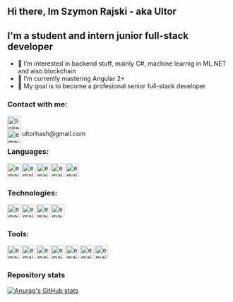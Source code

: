 ## Hi there, Im Szymon Rajski - aka Ultor
## I'm a student and intern junior full-stack developer
- 👀 I’m interested in backend stuff, mainly C#, machine learnig in ML.NET and also blockchain
- 🌱 I’m currently mastering Angular 2+
- 🥅 My goal is to become a profesional senior full-stack developer

### Contact with me:
[<img align="left" alt="linkedin" width="30px" height="30px" src="https://www.svgrepo.com/show/57068/linkedin.svg" />][linkedin]
<br />
<div style="display: inline"><img align="left" alt="email" width="30px" height="30px" src="https://www.svgrepo.com/show/32100/email.svg" />ultorhash@gmail.com</div>
<br />

### Languages:
<img align="left" alt="email" width="30px" height="30px" src="https://www.svgrepo.com/show/353622/c-sharp.svg" />
<img align="left" alt="email" width="30px" height="30px" src="https://www.svgrepo.com/show/354478/typescript-icon.svg" />
<img align="left" alt="email" width="30px" height="30px" src="https://www.svgrepo.com/show/255832/sql.svg" />
<img align="left" alt="email" width="30px" height="30px" src="https://www.svgrepo.com/show/349402/html5.svg" />
<img align="left" alt="email" width="30px" height="30px" src="https://www.svgrepo.com/show/349502/sass.svg" />
<br />
<br />

### Technologies:
<img align="left" alt="email" width="30px" height="30px" src="https://upload.wikimedia.org/wikipedia/commons/a/a3/.NET_Logo.svg" />
<img align="left" alt="email" width="30px" height="30px" src="https://www.svgrepo.com/show/353396/angular-icon.svg" />
<img align="left" alt="email" width="30px" height="30px" src="https://www.svgrepo.com/show/354259/react.svg" />
<img align="left" alt="email" width="30px" height="30px" src="https://www.svgrepo.com/show/353954/karma.svg" />
<br />
<br />

### Tools:
<img align="left" alt="email" width="30px" height="30px" src="https://www.svgrepo.com/show/354522/visual-studio-code.svg" />
<img align="left" alt="email" width="30px" height="30px" src="https://www.svgrepo.com/show/354520/visual-studio.svg" />
<img align="left" alt="email" width="30px" height="30px" src="https://www.svgrepo.com/show/354202/postman-icon.svg" />
<img align="left" alt="email" width="30px" height="30px" src="https://www.svgrepo.com/show/331760/sql-database-generic.svg" />
<img align="left" alt="email" width="30px" height="30px" src="https://www.svgrepo.com/show/353782/git-icon.svg" />
<img align="left" alt="email" width="30px" height="30px" src="https://www.svgrepo.com/show/303372/azure-1-logo.svg" />
<img align="left" alt="email" width="30px" height="30px" src="https://upload.wikimedia.org/wikipedia/commons/a/af/PowerShell_Core_6.0_icon.png" />
<br />
<br />

### Repository stats
[![Anurag's GitHub stats](https://github-readme-stats.vercel.app/api?username=ultorhash)](https://github.com/anuraghazra/github-readme-stats)

[linkedin]: https://www.linkedin.com/in/szymon-rajski-73177a21a/
[email]: https://mail.google.com/
